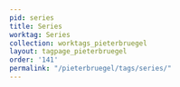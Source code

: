 ```yaml
---
pid: series
title: Series
worktag: Series
collection: worktags_pieterbruegel
layout: tagpage_pieterbruegel
order: '141'
permalink: "/pieterbruegel/tags/series/"
---
```

